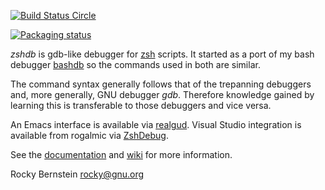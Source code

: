 [![Build Status Circle](https://circleci.com/gh/rocky/zshdb.svg?&style=shield)](https://circleci.com/gh/rocky/zshdb)

[![Packaging status](https://repology.org/badge/vertical-allrepos/zshdb.svg)](https://repology.org/project/zshdb/versions)


*zshdb* is gdb-like debugger for [zsh](http://www.zsh.org/) scripts. It started as a port of my bash
debugger [bashdb](http://bashdb.sf.net) so the commands used in both are similar.

The command syntax generally follows that of the trepanning debuggers
and, more generally, GNU debugger *gdb*. Therefore knowledge gained by learning this is transferable to those
debuggers and vice versa.

An Emacs interface is available via [realgud](https://github.com/realgud/realgud). Visual Studio integration is available from rogalmic via
[ZshDebug](https://marketplace.visualstudio.com/items?itemName=rogalmic.zsh-debug).


See the [documentation](http://zshdb.readthedocs.io/en/latest/) and [wiki](https://github.com/rocky/zshdb/wiki)
for more information.

Rocky Bernstein <rocky@gnu.org>
